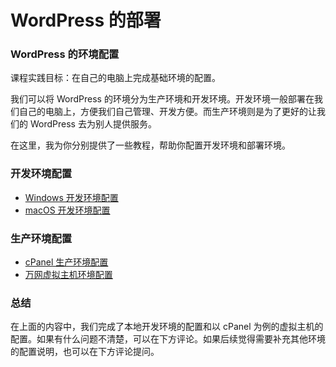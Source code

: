 # WordPress 的部署
### WordPress 的环境配置

课程实践目标：在自己的电脑上完成基础环境的配置。

我们可以将 WordPress 的环境分为生产环境和开发环境。开发环境一般部署在我们自己的电脑上，方便我们自己管理、开发方便。而生产环境则是为了更好的让我们的 WordPress 去为别人提供服务。

在这里，我为你分别提供了一些教程，帮助你配置开发环境和部署环境。

### 开发环境配置

- [Windows 开发环境配置](deployment/windows-dev.md)
- [macOS 开发环境配置](deployment/mac-dev.md)

### 生产环境配置

- [cPanel 生产环境配置](deployment/cpanel-production.md)
- [万网虚拟主机环境配置](deployment/wanwang-production.md)

### 总结

在上面的内容中，我们完成了本地开发环境的配置和以 cPanel 为例的虚拟主机的配置。如果有什么问题不清楚，可以在下方评论。如果后续觉得需要补充其他环境的配置说明，也可以在下方评论提问。
